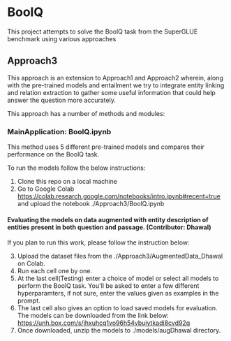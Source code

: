 # BoolQ
This project attempts to solve the BoolQ task from the SuperGLUE benchmark using various approaches

## Approach3

This approach is an extension to Approach1 and Approach2 wherein, along with the pre-trained models and entailment we try to integrate entity linking and relation extraction to gather some useful information that could help answer the question more accurately.

This approach has a number of methods and modules:


### MainApplication: BoolQ.ipynb

This method uses 5 different pre-trained models and compares their performance on the BoolQ task.

To run the models follow the below instructions:

1) Clone this repo on a local machine
2) Go to Google Colab https://colab.research.google.com/notebooks/intro.ipynb#recent=true and upload the notebook ./Approach3/BoolQ.ipynb

#### Evaluating the models on data augmented with entity description of entities present in both question and passage. (Contributor: Dhawal)

If you plan to run this work, please follow the instruction below:

3) Upload the dataset files from the ./Approach3/AugmentedData_Dhawal on Colab.
4) Run each cell one by one.
5) At the last cell(Testing) enter a choice of model or select all models to perform the BoolQ task. You'll be asked to enter a few different hyperparamters, if not sure, enter the values given as examples in the prompt.
6) The last cell also gives an option to load saved models for evaluation. The models can be downloaded from the link below: 
https://unh.box.com/s/jhxuhcq1vo96h54vbujytkadi8cvd92q
7) Once downloaded, unzip the models to ./models/augDhawal directory.






